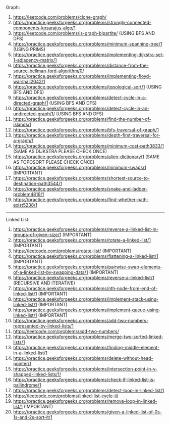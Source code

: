 Graph:

1)  https://leetcode.com/problems/clone-graph/
2)  https://practice.geeksforgeeks.org/problems/strongly-connected-components-kosarajus-algo/1
3)  https://leetcode.com/problems/is-graph-bipartite/ (USING BFS AND DFS)
4)  https://practice.geeksforgeeks.org/problems/minimum-spanning-tree/1 (USING PRIMS)
5)  https://practice.geeksforgeeks.org/problems/implementing-dijkstra-set-1-adjacency-matrix/1
6)  https://practice.geeksforgeeks.org/problems/distance-from-the-source-bellman-ford-algorithm/0/ 
7)  https://practice.geeksforgeeks.org/problems/implementing-floyd-warshall2042/1
8)  https://practice.geeksforgeeks.org/problems/topological-sort/1 (USING BFS AND DFS)  
9)  https://practice.geeksforgeeks.org/problems/detect-cycle-in-a-directed-graph/1 (USING BFS AND DFS)  
10) https://practice.geeksforgeeks.org/problems/detect-cycle-in-an-undirected-graph/1/ (USING BFS AND DFS)
11) https://practice.geeksforgeeks.org/problems/find-the-number-of-islands/1
12) https://practice.geeksforgeeks.org/problems/bfs-traversal-of-graph/1
13) https://practice.geeksforgeeks.org/problems/depth-first-traversal-for-a-graph/1
14) https://practice.geeksforgeeks.org/problems/minimum-cost-path3833/1 (SAME AS DIJKSTRA PLEASE CHECK ONCE)
15) https://practice.geeksforgeeks.org/problems/alien-dictionary/1 (SAME AS TOPOSORT PLEASE CHECK ONCE)
16) https://practice.geeksforgeeks.org/problems/minimum-swaps/1 (IMPORTANT)
17) https://practice.geeksforgeeks.org/problems/shortest-source-to-destination-path3544/1
18) https://practice.geeksforgeeks.org/problems/snake-and-ladder-problem4816/1
19) https://practice.geeksforgeeks.org/problems/find-whether-path-exist5238/1


--------------------------------------------------------------------------------------------------------------------
Linked List:

1) https://practice.geeksforgeeks.org/problems/reverse-a-linked-list-in-groups-of-given-size/1 (IMPORTANT)
2) https://practice.geeksforgeeks.org/problems/rotate-a-linked-list/1 (IMPORTANT)
3) https://leetcode.com/problems/rotate-list/ (IMPORTANT)
4) https://practice.geeksforgeeks.org/problems/flattening-a-linked-list/1 (IMPORTANT)
5) https://practice.geeksforgeeks.org/problems/pairwise-swap-elements-of-a-linked-list-by-swapping-data/1 (IMPORTANT)
6) https://practice.geeksforgeeks.org/problems/reverse-a-linked-list/1 (RECURSIVE AND ITERATIVE)
7) https://practice.geeksforgeeks.org/problems/nth-node-from-end-of-linked-list/1 (IMPORTANT)
8) https://practice.geeksforgeeks.org/problems/implement-stack-using-linked-list/1 (IMPORTANT)
9) https://practice.geeksforgeeks.org/problems/implement-queue-using-linked-list/1 (IMPORTANT)
10) https://practice.geeksforgeeks.org/problems/add-two-numbers-represented-by-linked-lists/1 
11) https://leetcode.com/problems/add-two-numbers/
12) https://practice.geeksforgeeks.org/problems/merge-two-sorted-linked-lists/1
13) https://practice.geeksforgeeks.org/problems/finding-middle-element-in-a-linked-list/1
14) https://practice.geeksforgeeks.org/problems/delete-without-head-pointer/1
15) https://practice.geeksforgeeks.org/problems/intersection-point-in-y-shapped-linked-lists/1/
16) https://practice.geeksforgeeks.org/problems/check-if-linked-list-is-pallindrome/1
17) https://practice.geeksforgeeks.org/problems/detect-loop-in-linked-list/1
18) https://leetcode.com/problems/linked-list-cycle-ii/
19) https://practice.geeksforgeeks.org/problems/remove-loop-in-linked-list/1 (IMPORTANT)
20) https://practice.geeksforgeeks.org/problems/given-a-linked-list-of-0s-1s-and-2s-sort-it/1

